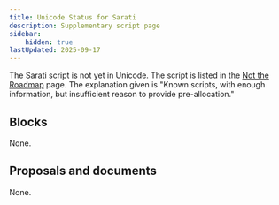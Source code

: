 ```yaml
---
title: Unicode Status for Sarati
description: Supplementary script page
sidebar:
    hidden: true
lastUpdated: 2025-09-17
---
```


The Sarati script is not yet in Unicode. The script is listed in the [Not the Roadmap](http://www.unicode.org/roadmaps/not-the-roadmap/) page. The explanation given is "Known scripts, with enough information, but insufficient reason to provide pre-allocation."

## Blocks

None.

## Proposals and documents

None.
